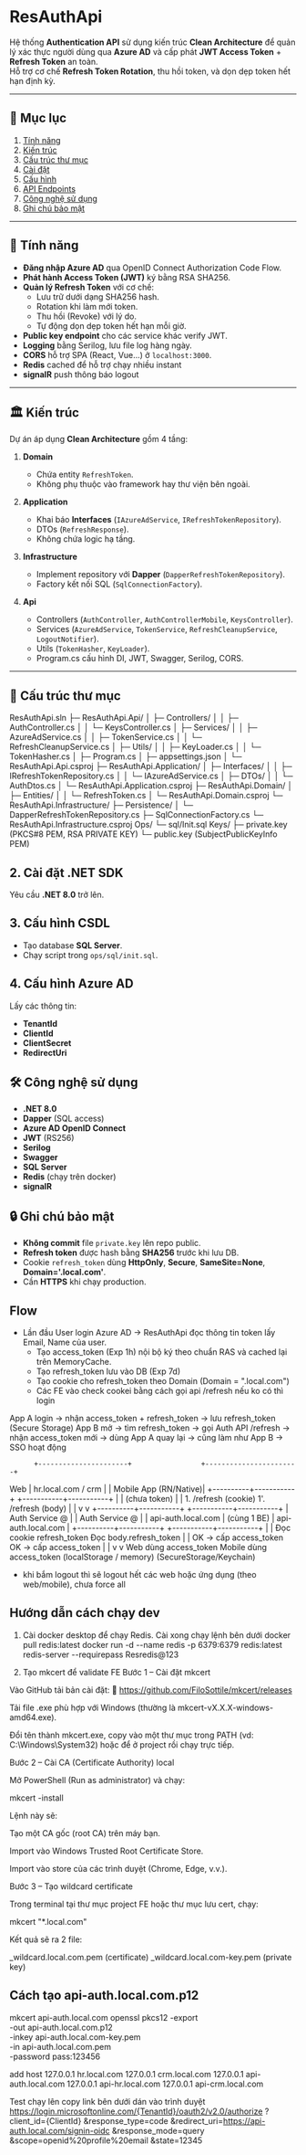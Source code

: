 ﻿# ResAuthApi

Hệ thống **Authentication API** 
sử dụng kiến trúc **Clean Architecture** để quản lý xác thực người dùng qua **Azure AD** và cấp phát **JWT Access Token** + **Refresh Token** an toàn.  
Hỗ trợ cơ chế **Refresh Token Rotation**, thu hồi token, và dọn dẹp token hết hạn định kỳ.

---

## 📑 Mục lục
1. [Tính năng](#-tính-năng)
2. [Kiến trúc](#-kiến-trúc)
3. [Cấu trúc thư mục](#-cấu-trúc-thư-mục)
4. [Cài đặt](#-cài-đặt)
5. [Cấu hình](#-cấu-hình)
6. [API Endpoints](#-api-endpoints)
7. [Công nghệ sử dụng](#-công-nghệ-sử-dụng)
8. [Ghi chú bảo mật](#-ghi-chú-bảo-mật)

---

## 🚀 Tính năng
- **Đăng nhập Azure AD** qua OpenID Connect Authorization Code Flow.
- **Phát hành Access Token (JWT)** ký bằng RSA SHA256.
- **Quản lý Refresh Token** với cơ chế:
  - Lưu trữ dưới dạng SHA256 hash.
  - Rotation khi làm mới token.
  - Thu hồi (Revoke) với lý do.
  - Tự động dọn dẹp token hết hạn mỗi giờ.
- **Public key endpoint** cho các service khác verify JWT.
- **Logging** bằng Serilog, lưu file log hàng ngày.
- **CORS** hỗ trợ SPA (React, Vue...) ở `localhost:3000`.
- **Redis** cached để hỗ trợ chạy nhiều instant
- **signalR** push thông báo logout

---

## 🏛 Kiến trúc
Dự án áp dụng **Clean Architecture** gồm 4 tầng:

1. **Domain**  
   - Chứa entity `RefreshToken`.
   - Không phụ thuộc vào framework hay thư viện bên ngoài.

2. **Application**  
   - Khai báo **Interfaces** (`IAzureAdService`, `IRefreshTokenRepository`).
   - DTOs (`RefreshResponse`).
   - Không chứa logic hạ tầng.

3. **Infrastructure**  
   - Implement repository với **Dapper** (`DapperRefreshTokenRepository`).
   - Factory kết nối SQL (`SqlConnectionFactory`).

4. **Api**  
   - Controllers (`AuthController`, `AuthControllerMobile`, `KeysController`).
   - Services (`AzureAdService`, `TokenService`, `RefreshCleanupService`, `LogoutNotifier`).
   - Utils (`TokenHasher`, `KeyLoader`).
   - Program.cs cấu hình DI, JWT, Swagger, Serilog, CORS.

---

## 📂 Cấu trúc thư mục

ResAuthApi.sln
 ├─ ResAuthApi.Api/
 │   ├─ Controllers/
 │   │   ├─ AuthController.cs
 │   │   └─ KeysController.cs
 │   ├─ Services/
 │   │   ├─ AzureAdService.cs
 │   │   ├─ TokenService.cs
 │   │   └─ RefreshCleanupService.cs
 │   ├─ Utils/
 │   │   ├─ KeyLoader.cs
 │   │   └─ TokenHasher.cs
 │   ├─ Program.cs
 │   ├─ appsettings.json
 │   └─ ResAuthApi.Api.csproj
 ├─ ResAuthApi.Application/
 │   ├─ Interfaces/
 │   │   ├─ IRefreshTokenRepository.cs
 │   │   └─ IAzureAdService.cs
 │   ├─ DTOs/
 │   │   └─ AuthDtos.cs
 │   └─ ResAuthApi.Application.csproj
 ├─ ResAuthApi.Domain/
 │   ├─ Entities/
 │   │   └─ RefreshToken.cs
 │   └─ ResAuthApi.Domain.csproj
 └─ ResAuthApi.Infrastructure/
     ├─ Persistence/
     │   └─ DapperRefreshTokenRepository.cs
     ├─ SqlConnectionFactory.cs
     └─ ResAuthApi.Infrastructure.csproj
Ops/
 └─ sql/Init.sql
Keys/
 ├─ private.key     (PKCS#8 PEM, RSA PRIVATE KEY)
 └─ public.key      (SubjectPublicKeyInfo PEM)


## 2. Cài đặt .NET SDK
Yêu cầu **.NET 8.0** trở lên.

## 3. Cấu hình CSDL
- Tạo database **SQL Server**.
- Chạy script trong `ops/sql/init.sql`.

## 4. Cấu hình Azure AD
Lấy các thông tin:
- **TenantId**
- **ClientId**
- **ClientSecret**
- **RedirectUri**

## 🛠 Công nghệ sử dụng
- **.NET 8.0**
- **Dapper** (SQL access)
- **Azure AD OpenID Connect**
- **JWT** (RS256)
- **Serilog**
- **Swagger**
- **SQL Server**
- **Redis** (chạy trên docker)
- **signalR**

## 🔒 Ghi chú bảo mật
- **Không commit** file `private.key` lên repo public.
- **Refresh token** được hash bằng **SHA256** trước khi lưu DB.
- Cookie `refresh_token` dùng **HttpOnly**, **Secure**, **SameSite=None**, **Domain='.local.com'**.
- Cần **HTTPS** khi chạy production.

## Flow
- Lần đầu User login Azure AD -> ResAuthApi đọc thông tin token lấy Email, Name của user. 
  - Tạo access_token (Exp 1h) nội bộ ký theo chuẩn RAS và cached lại trên MemoryCache.
  - Tạo refresh_token lưu vào DB (Exp 7d)
  - Tạo cookie cho refresh_token theo Domain (Domain = ".local.com")
  - Các FE vào check cookei bằng cách gọi api /refresh nếu ko có thì login

App A login -> nhận access_token + refresh_token -> lưu refresh_token (Secure Storage)
App B mở -> tìm refresh_token -> gọi Auth API /refresh -> nhận access_token mới -> dùng
App A quay lại -> cũng làm như App B -> SSO hoạt động


          +----------------------+                 +-----------------------+
 Web      |  hr.local.com / crm  |                 | Mobile App (RN/Native)|
          +----------+-----------+                 +-----------+-----------+
                     |                                         |
       (chưa token)  |                                         |
           1. /refresh (cookie)                          1'. /refresh (body)
                     |                                         |
                     v                                         v
          +----------+-----------+                 +-----------+-----------+
          |   Auth Service @     |                 |  Auth Service @       |
          | api-auth.local.com   |  (cùng 1 BE)    | api-auth.local.com    |
          +----------+-----------+                 +-----------+-----------+
                     |                                         |
            Đọc cookie refresh_token                 Đọc body.refresh_token
                     |                                         |
             OK -> cấp access_token                  OK -> cấp access_token
                     |                                         |
                     v                                         v
             Web dùng access_token                    Mobile dùng access_token
             (localStorage / memory)                  (SecureStorage/Keychain)


- khi bắm logout thì sẽ logout hết các web hoặc ứng dụng (theo web/mobile), chưa force all

## Hướng dẫn cách chạy dev
1. Cài docker desktop để chạy Redis. Cài xong chạy lệnh bên dưới
   docker pull redis:latest
   docker run -d --name redis -p 6379:6379 redis:latest redis-server --requirepass Resredis@123

2. Tạo mkcert để validate FE
Bước 1 – Cài đặt mkcert

Vào GitHub tải bản cài đặt:
🔗 https://github.com/FiloSottile/mkcert/releases

Tải file .exe phù hợp với Windows (thường là mkcert-vX.X.X-windows-amd64.exe).

Đổi tên thành mkcert.exe, copy vào một thư mục trong PATH (vd: C:\Windows\System32) hoặc để ở project rồi chạy trực tiếp.

Bước 2 – Cài CA (Certificate Authority) local

Mở PowerShell (Run as administrator) và chạy:

mkcert -install


Lệnh này sẽ:

Tạo một CA gốc (root CA) trên máy bạn.

Import vào Windows Trusted Root Certificate Store.

Import vào store của các trình duyệt (Chrome, Edge, v.v.).

Bước 3 – Tạo wildcard certificate

Trong terminal tại thư mục project FE hoặc thư mục lưu cert, chạy:

mkcert "*.local.com"


Kết quả sẽ ra 2 file:

_wildcard.local.com.pem   (certificate)
_wildcard.local.com-key.pem (private key)

## Cách tạo api-auth.local.com.p12
mkcert api-auth.local.com
openssl pkcs12 -export \
  -out api-auth.local.com.p12 \
  -inkey api-auth.local.com-key.pem \
  -in api-auth.local.com.pem \
  -password pass:123456  

add host
127.0.0.1 hr.local.com
127.0.0.1 crm.local.com
127.0.0.1 api-auth.local.com
127.0.0.1 api-hr.local.com
127.0.0.1 api-crm.local.com

Test chạy lên copy link bên dưới dán vào trình duyệt
https://login.microsoftonline.com/{TenantId}/oauth2/v2.0/authorize
?client_id={ClientId}
&response_type=code
&redirect_uri=https://api-auth.local.com/signin-oidc
&response_mode=query
&scope=openid%20profile%20email
&state=12345